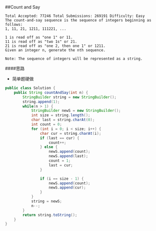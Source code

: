 ##Count and Say

	Total Accepted: 77246 Total Submissions: 269191 Difficulty: Easy
	The count-and-say sequence is the sequence of integers beginning as follows:
	1, 11, 21, 1211, 111221, ...

	1 is read off as "one 1" or 11.
	11 is read off as "two 1s" or 21.
	21 is read off as "one 2, then one 1" or 1211.
	Given an integer n, generate the nth sequence.

	Note: The sequence of integers will be represented as a string.

####思路
- 简单题硬做

```java
public class Solution {
    public String countAndSay(int n) {
        StringBuilder string = new StringBuilder();
        string.append(1);
        while(n > 1) {
            StringBuilder newS = new StringBuilder();
            int size = string.length();
            char last = string.charAt(0);
            int count = 0;
            for (int i = 0; i < size; i++) {
                char cur = string.charAt(i);
                if (last == cur) {
                    count++;
                } else {
                    newS.append(count);
                    newS.append(last);
                    count = 1;
                    last = cur;
                }

                if (i == size - 1) {
                    newS.append(count);
                    newS.append(cur);
                }
            }
            string = newS;
            n--;
        }
        return string.toString();
    }
}
```
